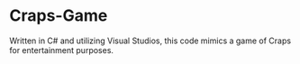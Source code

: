 # Craps-Game
Written in C# and utilizing Visual Studios, this code mimics a game of Craps for entertainment purposes.
